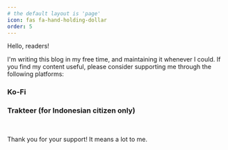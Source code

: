```yaml
---
# the default layout is 'page'
icon: fas fa-hand-holding-dollar
order: 5
---
```


Hello, readers!

I'm writing this blog in my free time, and maintaining it whenever I could. If you find my content useful, please consider supporting me through the following platforms:

### Ko-Fi

<script type='text/javascript' src='https://storage.ko-fi.com/cdn/widget/Widget_2.js'></script><script type='text/javascript'>kofiwidget2.init('Support me on Ko-fi', '#72a4f2', 'P5P410FJO0');kofiwidget2.draw();</script> 

### Trakteer (for Indonesian citizen only)

<script type='text/javascript' src='https://edge-cdn.trakteer.id/js/embed/trbtn.min.js?v=14-05-2025'></script><script type='text/javascript'>(function(){var trbtnId=trbtn.init('Support me on Trakteer (Indonesian only)','#be1e2d','https://trakteer.id/manoedinata','https://edge-cdn.trakteer.id/images/embed/trbtn-icon.png?v=14-05-2025','40');trbtn.draw(trbtnId);})();</script>

<br />

Thank you for your support! It means a lot to me.

